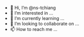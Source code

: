 - 👋 Hi, I’m @ns-tchiang
- 👀 I’m interested in ...
- 🌱 I’m currently learning ...
- 💞️ I’m looking to collaborate on ...
- 📫 How to reach me ...

<!---
ns-tchiang/ns-tchiang is a ✨ special ✨ repository because its `README.md` (this file) appears on your GitHub profile.
You can click the Preview link to take a look at your changes.
--->
